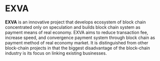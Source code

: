 # EXVA

<b>EXVA</b> is an innovative project that develops ecosystem of block chain concentrated only on speculation and builds block chain system as payment means of real economy. EXVA aims to reduce transaction fee, increase speed, and convergence payment system through block chain as payment method of real economy market. It is distinguished from other block-chain projects in that the biggest disadvantage of the block-chain industry is its focus on linking existing businesses.

